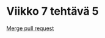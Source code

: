 # Viikko 7 tehtävä 5

[Merge pull request](https://github.com/ruokokoski/ohtu-miniprojekti/pull/80)

